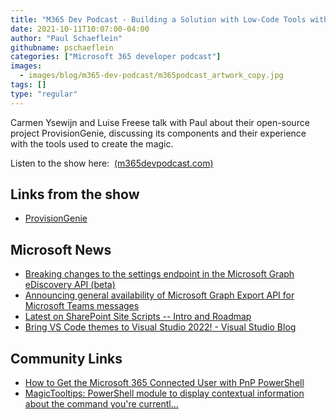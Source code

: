```yaml
---
title: "M365 Dev Podcast - Building a Solution with Low-Code Tools with Carmen Ysewijn and Luise Freese"
date: 2021-10-11T10:07:00-04:00
author: "Paul Schaeflein"
githubname: pschaeflein
categories: ["Microsoft 365 developer podcast"]
images:
  - images/blog/m365-dev-podcast/m365podcast_artwork_copy.jpg
tags: []
type: "regular"
---
```


Carmen Ysewijn and Luise Freese talk with Paul about their open-source
project ProvisionGenie, discussing its components and their experience
with the tools used to create the magic.

Listen to the show here: 
[(m365devpodcast.com)](https://www.m365devpodcast.com/e/building-a-solution-with-low-code-tools-with-carmen-ysewijn-and-luise-freese/)

## Links from the show

-   [ProvisionGenie](https://github.com/ProvisionGenie/ProvisionGenie)

## Microsoft News 

-   [Breaking changes to the settings endpoint in the Microsoft Graph
    eDiscovery API
    (beta)](https://developer.microsoft.com/graph/blogs/breaking-changes-to-the-settings-endpoint-in-the-microsoft-graph-ediscovery-api-beta/?WT.mc_id=M365-MVP-4025164)
-   [Announcing general availability of Microsoft Graph Export API for
    Microsoft Teams
    messages](https://developer.microsoft.com/graph/blogs/announcing-general-availability-of-microsoft-graph-export-api-for-microsoft-teams-messages/?WT.mc_id=M365-MVP-4025164)
-   [Latest on SharePoint Site Scripts -- Intro and
    Roadmap](https://www.youtube.com/watch?v=FhDJNo_0df0)
-   [Bring VS Code themes to Visual Studio 2022! - Visual Studio
    Blog](https://devblogs.microsoft.com/visualstudio/vs-code-themes-in-vs/?WT.mc_id=M365-MVP-4025164)

## Community Links 

-   [How to Get the Microsoft 365 Connected User with PnP
    PowerShell](https://www.toddklindt.com/blog/Lists/Posts/Post.aspx?List=56f96349%2D3bb6%2D4087%2D94f4%2D7f95ff4ca81f&ID=890&Web=48e6fdd1%2D17db%2D4543%2Db2f9%2D6fc7185484fc)
-   [MagicTooltips: PowerShell module to display contextual information
    about the command you're
    currentl\...](https://github.com/pschaeflein/MagicTooltips)
